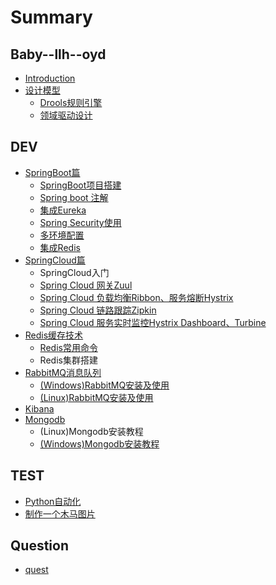 # Summary

## Baby--llh--oyd

* [Introduction](README.md)
* [设计模型](xiang-mu-da-jian-he-gui-zhi-yin.md)
  * [Drools规则引擎](droolsgui-ze-yin-qing.md)
  * [领域驱动设计](ling-yu-qu-dong-she-ji.md)

## DEV

* [SpringBoot篇](springbootpian.md)
  * [SpringBoot项目搭建](xiang-mu-da-jian-he-gui-zhi-yin/springbootxiang-mu-da-jian.md)
  * [Spring boot 注解](Spring-Boot/Spring-boot注解.md)
  * [集成Eureka](xiang-mu-da-jian-he-gui-zhi-yin/ji-cheng-eureka.md)
  * [Spring Security使用](Spring-Boot/spring-security.md)
  * [多环境配置](xiang-mu-da-jian-he-gui-zhi-yin/duo-huan-jing-pei-zhi.md)
  * [集成Redis](xiang-mu-da-jian-he-gui-zhi-yin/ji-cheng-redis.md)
* [SpringCloud篇](xiang-mu-da-jian-he-gui-zhi-yin/springboot+springcloud.md)
  * SpringCloud入门
  * [Spring Cloud 网关Zuul](Spring-Cloud/spring-cloud-wang-guan-zuul.md)
  * [Spring Cloud 负载均衡Ribbon、服务熔断Hystrix](Spring-Cloud/Feign.md)
  * [Spring Cloud 链路跟踪Zipkin](Spring-Cloud/Zipkin.md)
  * [Spring Cloud 服务实时监控Hystrix Dashboard、Turbine](Spring-Cloud/Turbine.md)
* [Redis缓存技术](redishuan-cun-ji-zhu.md)
  * [Redis常用命令](redishuan-cun-ji-zhu/redischang-yong-ming-ling.md)
  * Redis集群搭建
* [RabbitMQ消息队列](rabbitmqxiao-xi-dui-lie.md)
  * [\(Windows\)RabbitMQ安装及使用](DEV-Service/Linux-Command/windowsrabbitmqan-zhuang-ji-shi-yong.md)
  * [\(Linux\)RabbitMQ安装及使用](DEV-Service/Linux-Command/linuxxia-an-zhuang-rabbitmq.md)
* [Kibana](kibana.md)
* [Mongodb](mongodb.md)
  * \(Linux\)Mongodb安装教程
  * [\(Windows\)Mongodb安装教程](mongodb/windowsmongodban-zhuang-jiao-cheng.md)

## TEST

* [Python自动化](test/pythonzi-dong-hua.md)
* [制作一个木马图片](test/zhi-zuo-yi-ge-mu-ma-tu-pian.md)

## Question

* [quest](quest.md)

